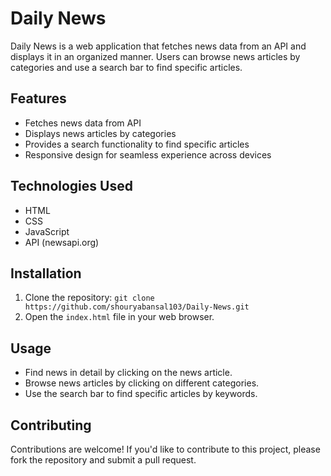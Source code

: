 # Daily News

Daily News is a web application that fetches news data from an API and displays it in an organized manner. Users can browse news articles by categories and use a search bar to find specific articles.

## Features

- Fetches news data from API
- Displays news articles by categories
- Provides a search functionality to find specific articles
- Responsive design for seamless experience across devices

## Technologies Used

- HTML
- CSS
- JavaScript
- API (newsapi.org)

## Installation

1. Clone the repository: `git clone https://github.com/shouryabansal103/Daily-News.git`
2. Open the `index.html` file in your web browser.

## Usage

- Find news in detail by clicking on the news article.
- Browse news articles by clicking on different categories.
- Use the search bar to find specific articles by keywords.

## Contributing

Contributions are welcome! If you'd like to contribute to this project, please fork the repository and submit a pull request.
